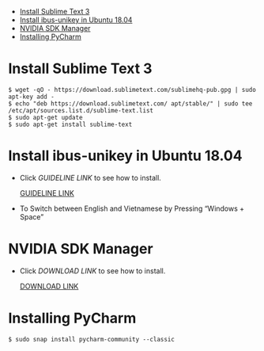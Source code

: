 
- [Install Sublime Text 3](#install_sublime_text_3)
- [Install ibus-unikey in Ubuntu 18.04](#install_unikey)
- [NVIDIA SDK Manager](#nvidia_sdk_manager)
- [Installing PyCharm](#installing_pycharm)


# Install Sublime Text 3

	$ wget -qO - https://download.sublimetext.com/sublimehq-pub.gpg | sudo apt-key add - 
	$ echo "deb https://download.sublimetext.com/ apt/stable/" | sudo tee /etc/apt/sources.list.d/sublime-text.list
	$ sudo apt-get update
	$ sudo apt-get install sublime-text


#  Install ibus-unikey in Ubuntu 18.04

- Click *GUIDELINE LINK* to see how to install.

	[GUIDELINE LINK](https://vinasupport.com/huong-dan-cai-bo-go-tieng-viet-ibus-unikey-tren-ubuntu/) 

- To Switch between English and Vietnamese by Pressing “Windows + Space”


# NVIDIA SDK Manager

 - Click *DOWNLOAD LINK* to see how to install.

	[DOWNLOAD LINK](https://developer.nvidia.com/nvidia-sdk-manager)

# Installing PyCharm

	$ sudo snap install pycharm-community --classic

